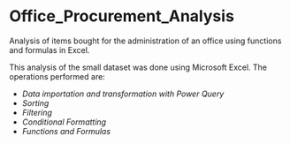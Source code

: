 # Office_Procurement_Analysis
Analysis of items bought for the administration of an office using functions and formulas in Excel.


This analysis of the small dataset was done using Microsoft Excel. The operations performed are:


- *Data importation and transformation with Power Query*
- *Sorting*
- *Filtering*
- *Conditional Formatting*
- *Functions and Formulas*

